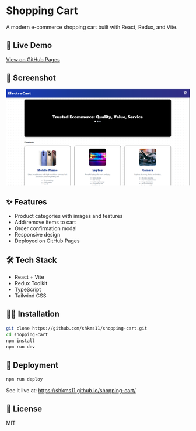 # Shopping Cart

A modern e-commerce shopping cart built with React, Redux, and Vite.

## 🚀 Live Demo

[View on GitHub Pages](https://shkms11.github.io/shopping-cart/)

## 📸 Screenshot

![Main Screenshot](src/assets/screenshots/main.png)

## ✨ Features

-   Product categories with images and features
-   Add/remove items to cart
-   Order confirmation modal
-   Responsive design
-   Deployed on GitHub Pages

## 🛠️ Tech Stack

-   React + Vite
-   Redux Toolkit
-   TypeScript
-   Tailwind CSS

## 🧑‍💻 Installation

```bash
git clone https://github.com/shkms11/shopping-cart.git
cd shopping-cart
npm install
npm run dev
```

## 🚢 Deployment

```bash
npm run deploy
```

See it live at: https://shkms11.github.io/shopping-cart/

## 📄 License

MIT
